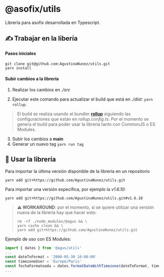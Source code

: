 # @asofix/utils

Librería para asofix desarrollada en Typescript.

## ✍️ Trabajar en la libería
#### Pasos iniciales
```
git clone git@github.com:AgustinaNunez/utils.git 
yarn install
```
#### Subir cambios a la librería
1. Realizar los cambios en *./src*

2. Ejecutar este comando para actualizar el build que está en *./dist*:
```yarn rollup```. 
> El build se realiza usando el bundler [**rollup**](https://rollupjs.org/) siguiendo las configuraciones que están en *rollup.config.ts*. Por el momento se genera el build para poder usar la librería tanto con CommonJS o ES Modules.
>
> 

3. Subir los cambios a **main**
4. Generar un nuevo tag ```yarn run tag```


## 💅 Usar la librería
Para importar la última versión disponible de la librería en un repositorio
```
yarn add git+https://github.com/AgustinaNunez/utils.git
```
Para importar una versión específica, por ejemplo la *v1.6.10*:
```
yarn add git+https://github.com/AgustinaNunez/utils.git#v1.6.10
```

> **⚠️ WORKAROUND**: por el momento, si se quiere utilizar una versión nueva de la librería hay que hacer esto: 
> ```
> rm -rf ./node_modules/@agus && \
> yarn cache clean && \
> yarn add git+https://github.com/AgustinaNunez/utils.git
> ```

Ejemplo de uso con ES Modules:
```javascript
import { dates } from '@agus/utils'
...
const dateToFormat = '2000-05-30 10:00:00'
const timezoneUser = 'Europe/Paris'
const fechaFormateada = dates.formatDateWithTimezone(dateToFormat, timezoneUser)
...
```

